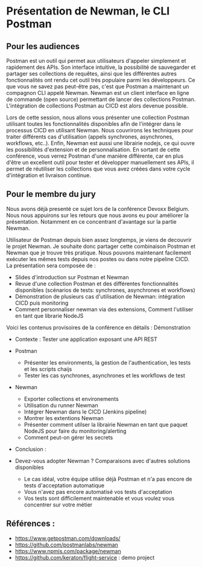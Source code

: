 # Présentation de Newman, le CLI Postman

## Pour les audiences

Postman est un outil qui permet aux utilisateurs d'appeler simplement et rapidement des APIs. Son interface intuitive, la possibilité de sauvegarder et partager ses collections de requêtes, ainsi que les différentes autres fonctionnalités ont rendu cet outil très populaire parmi les développeurs. Ce que vous ne savez pas peut-être pas, c'est que Postman a maintenant un compagnon CLI appelé Newman. Newman est un client interface en ligne de commande (open source) permettant de lancer des collections Postman. L'intégration de collections Postman au CICD est alors devenue possible.

Lors de cette session, nous allons vous présenter une collection Postman utilisant toutes les fonctionnalités disponibles afin de l'intégrer dans le processus CICD en utilisant Newman. Nous couvrirons les techniques pour traiter différents cas d'utilisation (appels synchrones, asynchrones, workflows, etc..). Enfin, Newman est aussi une librairie nodejs, ce qui ouvre les possibilités d'extension et de personnalisation. En sortant de cette conférence, vous verrez Postman d'une manière différente, car en plus d'être un excellent outil pour tester et développer manuellement ses APIs, il permet de réutiliser les collections que vous avez créées dans votre cycle d'intégration et livraison continue.

## Pour le membre du jury

Nous avons déjà presenté ce sujet lors de la conférence Devoxx Belgium. Nous nous appuirons sur les retours que nous avons eu pour améliorer la présentation. Notamment en ce concentrant d'avantage sur la partie Newman.

Utilisateur de Postman depuis bien assez longtemps, je viens de decouvrir le projet Newman. Je souhaite donc partager cette combinaison Postman et Newman que je trouve très pratique. Nous pouvons maintenant facilement exécuter les mêmes tests depuis nos postes ou dans notre pipeline CICD. La présentation sera composée de :
- Slides d'introduction sur Postman et Newman
- Revue d'une collection Postman et des différentes fonctionnalités disponibles (scénarios de tests: synchrones, asynchrones et workflows)
- Démonstration de plusieurs cas d'utilisation de Newman: intégration CICD puis monitoring
- Comment personnaliser newman via des extensions, Comment l'utiliser en tant que librarie NodeJS

Voici les contenus provisoires de la conférence en détails :
Démonstration
- Contexte : Tester une application exposant une API REST

- Postman
  - Présenter les environments, la gestion de l'authentication, les tests et les scripts chaijs
  - Tester les cas synchrones, asynchrones et les workflows de test

- Newman
  - Exporter collections et environements
  - Utilisation du runner Newman
  - Intégrer Newman dans le CICD (Jenkins pipeline)    
  - Montrer les extentions Newman
  - Présenter comment utilser la librairie Newman en tant que paquet NodeJS pour faire du monitoring/alerting
  - Comment peut-on gérer les secrets
  
 - Conclusion : 
  - Devez-vous adopter Newman ? Comparaisons avec d'autres solutions disponibles
    - Le cas idéal, votre équipe utilise déjà Postman et n'a pas encore de tests d'acceptation automatique
    - Vous n'avez pas encore automatisé vos tests d'acceptation
    - Vos tests sont difficilement maintenable et vous voulez vous concentrer sur votre métier

## Références :
- https://www.getpostman.com/downloads/
- https://github.com/postmanlabs/newman
- https://www.npmjs.com/package/newman
- https://github.com/keraton/flight-service : demo project
  

